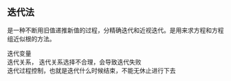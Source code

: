 
## 迭代法

是一种不断用旧值递推新值的过程，分精确迭代和近视迭代。是用来求方程和方程组近似根的方法。


迭代变量  
迭代关系， 迭代关系选择不合理，会导致迭代失败  
迭代过程控制，也就是迭代什么时候结束，不能无休止进行下去  
  
